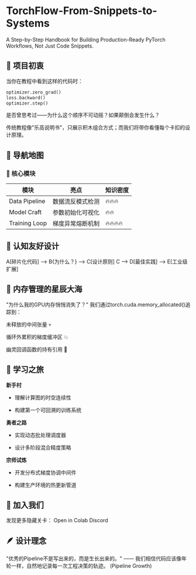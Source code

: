 # TorchFlow-From-Snippets-to-Systems
A Step-by-Step Handbook for Building Production-Ready PyTorch Workflows, Not Just Code Snippets.
## 🌱 项目初衷
当你在教程中看到这样的代码时：
```python
optimizer.zero_grad()
loss.backward()
optimizer.step()
```
是否曾思考过——为什么这个顺序不可动摇？如果颠倒会发生什么？

传统教程像"乐高说明书"，只展示积木组合方式；而我们将带你看懂每个卡扣的设计原理。

## 🧭 导航地图
### 🚀 核心模块	
		
| 模块           | 亮点             | 知识密度        |
|----------------|------------------|-----------------|
| Data Pipeline  | 数据流反模式检测   | 🔥🔥🔥        |
| Model Craft    | 参数初始化可视化   | 🔥🔥          |
| Training Loop  | 梯度异常熔断机制   | 🔥🔥🔥🔥     |


## 🌸 认知友好设计
A[碎片化代码] --> B{为什么？} --> C[设计原则]
C --> D[最佳实践] --> E[工业级扩展]



## 🌌 内存管理的星辰大海
"为什么我的GPU内存悄悄消失了？"
我们通过torch.cuda.memory_allocated()追踪到：

未释放的中间张量 💀

循环外累积的梯度缓冲区 💥

幽灵回调函数的持有引用 👻

## 🌟 学习之旅
**新手村**

 - 理解计算图的时空连续性

 - 构建第一个可回溯的训练系统

**勇者之路**

 - 实现动态批处理调度器

 - 设计多阶段混合精度策略

**宗师试炼**

 - 开发分布式梯度协调中间件

 - 构建生产环境的热更新管道

## 📮 加入我们
发现更多隐藏关卡：
Open in Colab
Discord


## 🪶 设计理念
"优秀的Pipeline不是写出来的，而是生长出来的。"
—— 我们相信代码应该像年轮一样，自然地记录每一次工程决策的轨迹。
(Pipeline Growth)

